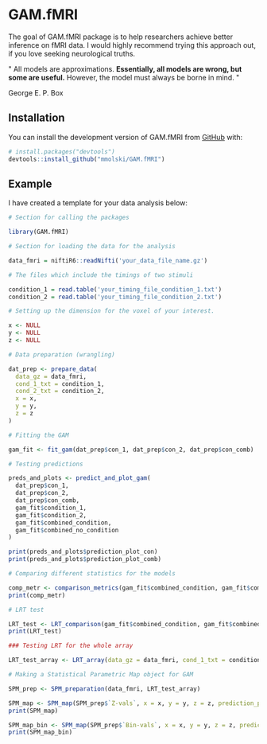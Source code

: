 
# GAM.fMRI

<!-- badges: start -->
<!-- badges: end -->

The goal of GAM.fMRI package is to help researchers achieve better inference on fMRI data.
I would highly recommend trying this approach out, if you love seeking neurological truths.

" All models are approximations. **Essentially, all models are wrong, but some are useful.** However, the model must always be borne in mind. "
<p align="centre">George E. P. Box</p>


## Installation

You can install the development version of GAM.fMRI from [GitHub](https://github.com/mmolski/GAM.fMRI) with:

``` r
# install.packages("devtools")
devtools::install_github("mmolski/GAM.fMRI")
```

## Example

I have created a template for your data analysis below:

``` r
# Section for calling the packages

library(GAM.fMRI)

# Section for loading the data for the analysis

data_fmri = niftiR6::readNifti('your_data_file_name.gz')

# The files which include the timings of two stimuli 

condition_1 = read.table('your_timing_file_condition_1.txt')
condition_2 = read.table('your_timing_file_condition_2.txt')

# Setting up the dimension for the voxel of your interest.

x <- NULL
y <- NULL
z <- NULL

# Data preparation (wrangling)

dat_prep <- prepare_data(
  data_gz = data_fmri,
  cond_1_txt = condition_1,
  cond_2_txt = condition_2,
  x = x,
  y = y,
  z = z
)

# Fitting the GAM

gam_fit <- fit_gam(dat_prep$con_1, dat_prep$con_2, dat_prep$con_comb)

# Testing predictions

preds_and_plots <- predict_and_plot_gam(
  dat_prep$con_1,
  dat_prep$con_2,
  dat_prep$con_comb,
  gam_fit$condition_1,
  gam_fit$condition_2,
  gam_fit$combined_condition,
  gam_fit$combined_no_condition
)

print(preds_and_plots$prediction_plot_con)
print(preds_and_plots$prediction_plot_comb)

# Comparing different statistics for the models

comp_metr <- comparison_metrics(gam_fit$combined_condition, gam_fit$combined_no_condition)
print(comp_metr)

# LRT test

LRT_test <- LRT_comparison(gam_fit$combined_condition, gam_fit$combined_no_condition)
print(LRT_test)

### Testing LRT for the whole array

LRT_test_array <- LRT_array(data_gz = data_fmri, cond_1_txt = condition_1, cond_2_txt = condition_2)

# Making a Statistical Parametric Map object for GAM

SPM_prep <- SPM_preparation(data_fmri, LRT_test_array)

SPM_map <- SPM_map(SPM_prep$`Z-vals`, x = x, y = y, z = z, prediction_plot_con = preds_and_plots$prediction_plot_con)
print(SPM_map)

SPM_map_bin <- SPM_map(SPM_prep$`Bin-vals`, x = x, y = y, z = z, prediction_plot_con = preds_and_plots$prediction_plot_con, not_show_legend = "none")
print(SPM_map_bin)
```

